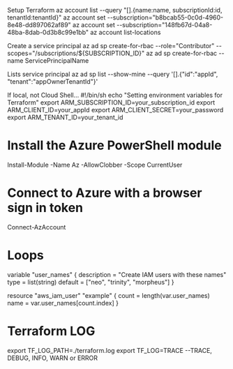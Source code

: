 Setup Terraform
az account list --query "[].{name:name, subscriptionId:id, tenantId:tenantId}"
az account set --subscription="b8bcab55-0c0d-4960-8e48-dd897062af89"
az account set --subscription="148fb67d-04a8-48ba-8dab-0d3b8c99e1bb"
az account list-locations

Create a service principal
az ad sp create-for-rbac --role="Contributor" --scopes="/subscriptions/${SUBSCRIPTION_ID}"
az ad sp create-for-rbac --name ServicePrincipalName

Lists service principal
az ad sp list --show-mine --query '[].{"id":"appId", "tenant":"appOwnerTenantId"}'

If local, not Cloud Shell...
#!/bin/sh
echo "Setting environment variables for Terraform"
export ARM_SUBSCRIPTION_ID=your_subscription_id
export ARM_CLIENT_ID=your_appId
export ARM_CLIENT_SECRET=your_password
export ARM_TENANT_ID=your_tenant_id


# Install the Azure PowerShell module
Install-Module -Name Az -AllowClobber -Scope CurrentUser

# Connect to Azure with a browser sign in token
Connect-AzAccount

# Loops
variable "user_names" {
  description = "Create IAM users with these names"
  type        = list(string)
  default     = ["neo", "trinity", "morpheus"]
}

resource "aws_iam_user" "example" {
  count = length(var.user_names)
  name  = var.user_names[count.index]
}


# Terraform LOG
export TF_LOG_PATH=./terraform.log
export TF_LOG=TRACE --TRACE, DEBUG, INFO, WARN or ERROR